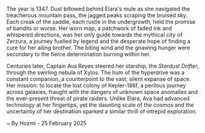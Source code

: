 
The year is 1347.  Dust billowed behind Elara's mule as she navigated the treacherous mountain pass, the jagged peaks scraping the bruised sky.  Each creak of the saddle, each rustle in the undergrowth, held the promise of bandits or worse.  Her worn map, a patchwork of faded ink and whispered directions, was her only guide towards the mythical city of Zerzura, a journey fuelled by legend and the desperate hope of finding a cure for her ailing brother.  The biting wind and the gnawing hunger were secondary to the fierce determination burning within her.

Centuries later, Captain Ava Reyes steered her starship, the *Stardust Drifter*, through the swirling nebula of Xylos.  The hum of the hyperdrive was a constant companion, a counterpoint to the vast, silent expanse of space.  Her mission: to locate the lost colony of Kepler-186f, a perilous journey across galaxies, fraught with the dangers of unknown space anomalies and the ever-present threat of pirate raiders.  Unlike Elara, Ava had advanced technology at her fingertips, yet the daunting scale of the cosmos and the uncertainty of her destination sparked a similar thrill of intrepid exploration.

~ By Hozmi - 25 February 2025
